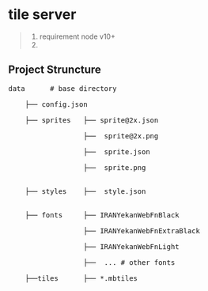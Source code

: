 # tile server
> 1. requirement node v10+
> 2. 
## Project Struncture
<pre>
data      # base directory <br> 
    ├── config.json <br>
    ├── sprites   ├── sprite@2x.json  <br> 
                  ├──  sprite@2x.png  <br> 
                  ├──  sprite.json  <br> 
                  ├──  sprite.png  <br> 
    
    ├── styles    ├──  style.json  <br> 

    ├── fonts     ├── IRANYekanWebFnBlack  <br> 
                  ├── IRANYekanWebFnExtraBlack  <br> 
                  ├── IRANYekanWebFnLight  <br> 
                  ├──  ... # other fonts

    ├──tiles      ├── *.mbtiles  <br>
</pre>
